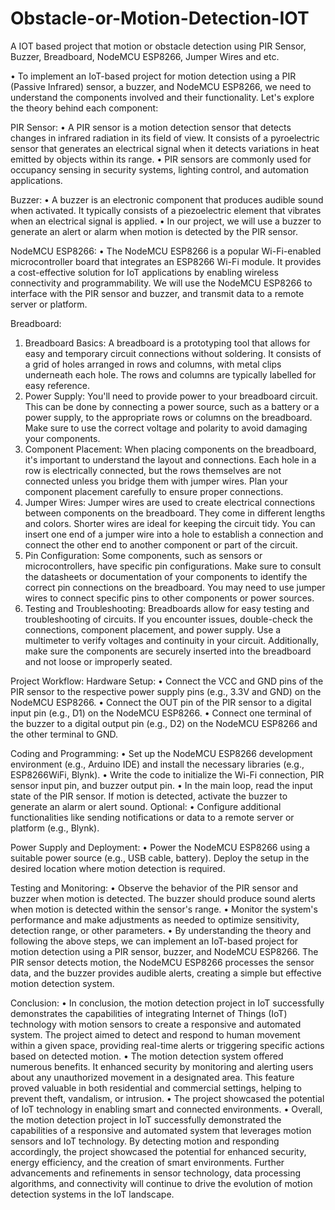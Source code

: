 # Obstacle-or-Motion-Detection-IOT
A IOT based project that motion or obstacle detection using PIR Sensor, Buzzer, Breadboard, NodeMCU ESP8266, Jumper Wires and etc.

•	To implement an IoT-based project for motion detection using a PIR (Passive Infrared) sensor, a buzzer, and NodeMCU ESP8266, we need to understand the components involved and their functionality. Let's explore the theory behind each component:

PIR Sensor:
•	A PIR sensor is a motion detection sensor that detects changes in infrared radiation in its field of view. It consists of a pyroelectric sensor that generates an electrical signal when it detects variations in heat emitted by objects within its range. 
•	PIR sensors are commonly used for occupancy sensing in security systems, lighting control, and automation applications.

Buzzer:
•	A buzzer is an electronic component that produces audible sound when activated. It typically consists of a piezoelectric element that vibrates when an electrical signal is applied. 
•	In our project, we will use a buzzer to generate an alert or alarm when motion is detected by the PIR sensor.

NodeMCU ESP8266:
•	The NodeMCU ESP8266 is a popular Wi-Fi-enabled microcontroller board that integrates an ESP8266 Wi-Fi module. It provides a cost-effective solution for IoT applications by enabling wireless connectivity and programmability. We will use the NodeMCU ESP8266 to interface with the PIR sensor and buzzer, and transmit data to a remote server or platform.

Breadboard:
1.	Breadboard Basics: A breadboard is a prototyping tool that allows for easy and temporary circuit connections without soldering. It consists of a grid of holes arranged in rows and columns, with metal clips underneath each hole. The rows and columns are typically labelled for easy reference.
2.	Power Supply: You'll need to provide power to your breadboard circuit. This can be done by connecting a power source, such as a battery or a power supply, to the appropriate rows or columns on the breadboard. Make sure to use the correct voltage and polarity to avoid damaging your components.
3.	Component Placement: When placing components on the breadboard, it's important to understand the layout and connections. Each hole in a row is electrically connected, but the rows themselves are not connected unless you bridge them with jumper wires. Plan your component placement carefully to ensure proper connections.
4.	Jumper Wires: Jumper wires are used to create electrical connections between components on the breadboard. They come in different lengths and colors. Shorter wires are ideal for keeping the circuit tidy. You can insert one end of a jumper wire into a hole to establish a connection and connect the other end to another component or part of the circuit.
5.	Pin Configuration: Some components, such as sensors or microcontrollers, have specific pin configurations. Make sure to consult the datasheets or documentation of your components to identify the correct pin connections on the breadboard. You may need to use jumper wires to connect specific pins to other components or power sources.
6.	Testing and Troubleshooting: Breadboards allow for easy testing and troubleshooting of circuits. If you encounter issues, double-check the connections, component placement, and power supply. Use a multimeter to verify voltages and continuity in your circuit. Additionally, make sure the components are securely inserted into the breadboard and not loose or improperly seated.

Project Workflow:
Hardware Setup:
•	Connect the VCC and GND pins of the PIR sensor to the respective power supply pins (e.g., 3.3V and GND) on the NodeMCU ESP8266.
•	Connect the OUT pin of the PIR sensor to a digital input pin (e.g., D1) on the NodeMCU ESP8266.
•	Connect one terminal of the buzzer to a digital output pin (e.g., D2) on the NodeMCU ESP8266 and the other terminal to GND.

Coding and Programming:
•	Set up the NodeMCU ESP8266 development environment (e.g., Arduino IDE) and install the necessary libraries (e.g., ESP8266WiFi, Blynk).
•	Write the code to initialize the Wi-Fi connection, PIR sensor input pin, and buzzer output pin.
•	In the main loop, read the input state of the PIR sensor. If motion is detected, activate the buzzer to generate an alarm or alert sound.
Optional: 
•	Configure additional functionalities like sending notifications or data to a remote server or platform (e.g., Blynk).

Power Supply and Deployment:
•	Power the NodeMCU ESP8266 using a suitable power source (e.g., USB cable, battery).
Deploy the setup in the desired location where motion detection is required.

Testing and Monitoring:
•	Observe the behavior of the PIR sensor and buzzer when motion is detected. The buzzer should produce sound alerts when motion is detected within the sensor's range.
•	Monitor the system's performance and make adjustments as needed to optimize sensitivity, detection range, or other parameters.
•	By understanding the theory and following the above steps, we can implement an IoT-based project for motion detection using a PIR sensor, buzzer, and NodeMCU ESP8266. The PIR sensor detects motion, the NodeMCU ESP8266 processes the sensor data, and the buzzer provides audible alerts, creating a simple but effective motion detection system.
 
Conclusion:
•	In conclusion, the motion detection project in IoT successfully demonstrates the capabilities of integrating Internet of Things (IoT) technology with motion sensors to create a responsive and automated system. The project aimed to detect and respond to human movement within a given space, providing real-time alerts or triggering specific actions based on detected motion.
•	The motion detection system offered numerous benefits. It enhanced security by monitoring and alerting users about any unauthorized movement in a designated area. This feature proved valuable in both residential and commercial settings, helping to prevent theft, vandalism, or intrusion.
•	The project showcased the potential of IoT technology in enabling smart and connected environments.
•	Overall, the motion detection project in IoT successfully demonstrated the capabilities of a responsive and automated system that leverages motion sensors and IoT technology. By detecting motion and responding accordingly, the project showcased the potential for enhanced security, energy efficiency, and the creation of smart environments. Further advancements and refinements in sensor technology, data processing algorithms, and connectivity will continue to drive the evolution of motion detection systems in the IoT landscape.
